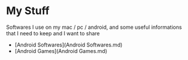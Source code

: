 # My Stuff

<!-- START doctoc -->
<!-- END doctoc -->


Softwares I use on my mac / pc / android, and some useful informations that I need to keep and I want to share

* [Android Softwares](Android Softwares.md)
* [Android Games](Android Games.md)